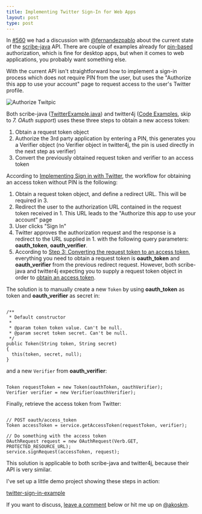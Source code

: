 ```yaml
---
title: Implementing Twitter Sign-In for Web Apps
layout: post
type: post
---
```

<!--If you already succeed implementing a social sign-in process in Java using popular libraries like [scribe-java](https://github.com/fernandezpablo85/scribe-java) or [twitter4j](https://github.com/yusuke/twitter4j/), then congratulations. But you forgot to report an ambiguity which is present in both libraries.
-->
In [#560](https://github.com/fernandezpablo85/scribe-java/issues/560) we had a discussion with [@fernandezpablo][3] about the current state of the [scribe-java][4] API. There are couple of examples already for [pin-based](https://dev.twitter.com/oauth/pin-based) authorization, which is fine for desktop apps, but when it comes to web applications, you probably want something else.

With the current API isn't straightforward how to implement a sign-in process which does not require PIN from the user, but uses the "Authorize this app to use your account" page to request access to the user's Twitter profile.

![Authorize Twitpic](https://si0.twimg.com/help/1343078567_71751)

Both scribe-java ([TwitterExample.java][1]) and twitter4j ([Code Examples][2], skip to _7. OAuth support_) uses these three steps to obtain a new access token:

1. Obtain a request token object
2. Authorize the 3rd party application by entering a PIN, this generates you a Verifier object (no Verifier object in twitter4j, the pin is used directly in the next step as verifier)
3. Convert the  previously obtained request token and verifier to an access token

According to [Implementing Sign in with Twitter][5], the workflow for obtaining an access token without PIN is the following:

1. Obtain a request token object, and define a redirect URL. This will be required in 3.
2. Redirect the user to the authorization URL contained in the request token received in 1. This URL leads to the "Authorize this app to use your account" page
3. User clicks "Sign In"
3. Twitter approves the authorization request and the response is a redirect to the URL supplied in 1. with the following query parameters: **oauth_token**, **oauth_verifier**.
4. According to [Step 3: Converting the request token to an access token][5], everything you need to obtain a request token is **oauth_token** and **oauth_verifier** from the previous redirect request. However, both scribe-java and twitter4j expecting you to supply a request token object in order to [obtain an access token](https://github.com/fernandezpablo85/scribe-java/blob/master/src/test/java/org/scribe/examples/TwitterExample.java#L50).

The solution is to manually create a new `Token` by using **oauth_token** as token and **oauth_verifier** as secret in:

<pre><code class="hljs java">
/**
 * Default constructor
 *
 * @param token token value. Can't be null.
 * @param secret token secret. Can't be null.
 */
public Token(String token, String secret)
{
  this(token, secret, null);
}
</code></pre>

and a new `Verifier` from **oauth_verifier**:

<pre><code class="hljs java">
Token requestToken = new Token(oauthToken, oauthVerifier);
Verifier verifier = new Verifier(oauthVerifier);
</code></pre>

Finally, retrieve the access token from Twitter:
<pre><code class="hljs java">
// POST oauth/access_token
Token accessToken = service.getAccessToken(requestToken, verifier);

// Do something with the access token
OAuthRequest request = new OAuthRequest(Verb.GET, PROTECTED_RESOURCE_URL);
service.signRequest(accessToken, request);
</code></pre>

This solution is applicable to both scribe-java and twitter4j, because their API is very similar.

I've set up a little demo project showing these steps in action:

[twitter-sign-in-example](https://github.com/akoskm/twitter-sign-in-example)

If you want to discuss, [leave a comment][6] below or hit me up on [@akoskm](https://twitter.com/akoskm).

[1]: https://github.com/fernandezpablo85/scribe-java/blob/master/src/test/java/org/scribe/examples/TwitterExample.java
[2]: http://twitter4j.org/en/code-examples.html
[3]: https://twitter.com/fernandezpablo
[4]: https://github.com/fernandezpablo85/scribe-java
[5]: https://dev.twitter.com/web/sign-in/implementing
[6]: http://localhost:4000/2015/07/31/twitter-sign-in-server-side-demo.html#comments
